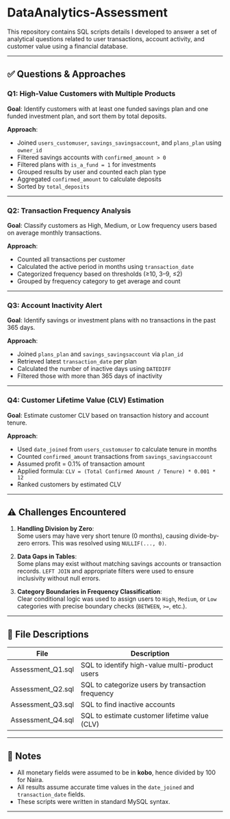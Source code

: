 # DataAnalytics-Assessment

This repository contains SQL scripts details I developed to answer a set of analytical questions related to user transactions, account activity, and customer value using a financial database.

---

## ✅ Questions & Approaches

### Q1: High-Value Customers with Multiple Products

**Goal**: Identify customers with at least one funded savings plan and one funded investment plan, and sort them by total deposits.

**Approach**:
- Joined `users_customuser`, `savings_savingsaccount`, and `plans_plan` using `owner_id`
- Filtered savings accounts with `confirmed_amount > 0`
- Filtered plans with `is_a_fund = 1` for investments
- Grouped results by user and counted each plan type
- Aggregated `confirmed_amount` to calculate deposits
- Sorted by `total_deposits`

---

### Q2: Transaction Frequency Analysis

**Goal**: Classify customers as High, Medium, or Low frequency users based on average monthly transactions.

**Approach**:
- Counted all transactions per customer
- Calculated the active period in months using `transaction_date`
- Categorized frequency based on thresholds (≥10, 3–9, ≤2)
- Grouped by frequency category to get average and count

---

### Q3: Account Inactivity Alert

**Goal**: Identify savings or investment plans with no transactions in the past 365 days.

**Approach**:
- Joined `plans_plan` and `savings_savingsaccount` via `plan_id`
- Retrieved latest `transaction_date` per plan
- Calculated the number of inactive days using `DATEDIFF`
- Filtered those with more than 365 days of inactivity

---

### Q4: Customer Lifetime Value (CLV) Estimation

**Goal**: Estimate customer CLV based on transaction history and account tenure.

**Approach**:
- Used `date_joined` from `users_customuser` to calculate tenure in months
- Counted `confirmed_amount` transactions from `savings_savingsaccount`
- Assumed profit = 0.1% of transaction amount
- Applied formula: `CLV = (Total Confirmed Amount / Tenure) * 0.001 * 12`
- Ranked customers by estimated CLV

---

## ⚠️ Challenges Encountered

1. **Handling Division by Zero**:  
   Some users may have very short tenure (0 months), causing divide-by-zero errors. This was resolved using `NULLIF(..., 0)`.

2. **Data Gaps in Tables**:  
   Some plans may exist without matching savings accounts or transaction records. `LEFT JOIN` and appropriate filters were used to ensure inclusivity without null errors.

3. **Category Boundaries in Frequency Classification**:  
   Clear conditional logic was used to assign users to `High`, `Medium`, or `Low` categories with precise boundary checks (`BETWEEN`, `>=`, etc.).

---

## 📁 File Descriptions

| File              | Description                                     |
|-------------------|-------------------------------------------------|
| Assessment_Q1.sql | SQL to identify high-value multi-product users  |
| Assessment_Q2.sql | SQL to categorize users by transaction frequency |
| Assessment_Q3.sql | SQL to find inactive accounts                   |
| Assessment_Q4.sql | SQL to estimate customer lifetime value (CLV)   |

---

## 📌 Notes
- All monetary fields were assumed to be in **kobo**, hence divided by 100 for Naira.
- All results assume accurate time values in the `date_joined` and `transaction_date` fields.
- These scripts were written in standard MySQL syntax.

---

